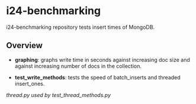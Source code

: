 # i24-benchmarking

i24-benchmarking repository tests insert times of MongoDB.

## Overview
- **graphing**: graphs write time in seconds against  increasing doc size and against increasing number of docs in the collection.



- **test_write_methods**: tests the speed of batch_inserts and threaded insert_ones.

*thread.py used by test_thread_methods.py*